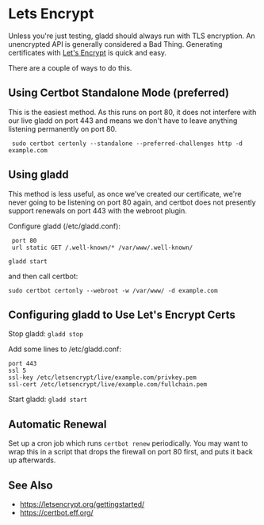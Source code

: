 # Lets Encrypt

Unless you're just testing, gladd should always run with TLS encryption.  An unencrypted API is generally considered a Bad Thing.  Generating certificates with [Let's Encrypt](letsencrypt.org) is quick and easy.

There are a couple of ways to do this.


## Using Certbot Standalone Mode (preferred)

This is the easiest method.  As this runs on port 80, it does not interfere with our live gladd on port 443 and means we don't have to leave anything listening permanently on port 80.

```
 sudo certbot certonly --standalone --preferred-challenges http -d example.com

```


## Using gladd

This method is less useful, as once we've created our certificate, we're never going to be listening on port 80 again, and certbot does not presently support renewals on port 443 with the webroot plugin.

Configure gladd (/etc/gladd.conf):
```
 port 80
 url static GET /.well-known/* /var/www/.well-known/
```

`gladd start`

and then call certbot:

`sudo certbot certonly --webroot -w /var/www/ -d example.com`


## Configuring gladd to Use Let's Encrypt Certs

Stop gladd:
`gladd stop`

Add some lines to /etc/gladd.conf:
```
port 443
ssl 5
ssl-key /etc/letsencrypt/live/example.com/privkey.pem
ssl-cert /etc/letsencrypt/live/example.com/fullchain.pem
```

Start gladd:
`gladd start`


## Automatic Renewal

Set up a cron job which runs `certbot renew` periodically.  You may want to wrap this in a script that drops the firewall on port 80 first, and puts it back up afterwards.


## See Also

* https://letsencrypt.org/gettingstarted/
* https://certbot.eff.org/
